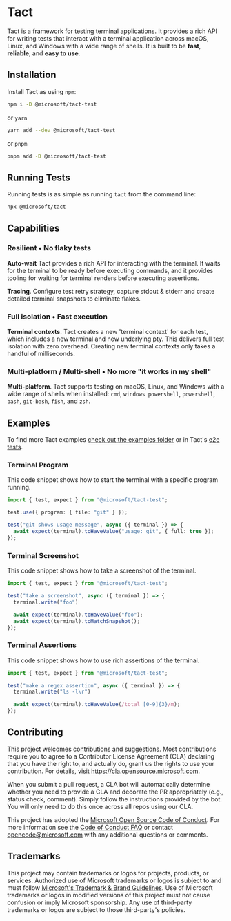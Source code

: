 # Tact

Tact is a framework for testing terminal applications. It provides a rich API for writing tests that interact with a terminal application across macOS, Linux, and Windows with a wide range of shells. It is built to be **fast**, **reliable**, and **easy to use**.

## Installation

Install Tact as using `npm`:

```sh
npm i -D @microsoft/tact-test
```

or `yarn`

```sh
yarn add --dev @microsoft/tact-test
```

or `pnpm`

```sh
pnpm add -D @microsoft/tact-test
```

## Running Tests

Running tests is as simple as running `tact` from the command line:

```sh
npx @microsoft/tact
```


## Capabilities

### Resilient • No flaky tests

**Auto-wait** Tact provides a rich API for interacting with the terminal. It waits for the terminal to be ready before executing commands, and it provides tooling for waiting for terminal renders before executing assertions.

**Tracing**. Configure test retry strategy, capture stdout & stderr and create detailed terminal snapshots to eliminate flakes.

### Full isolation • Fast execution

**Terminal contexts**. Tact creates a new 'terminal context' for each test, which includes a new terminal and new underlying pty. This delivers full test isolation with zero overhead. Creating new terminal contexts only takes a handful of milliseconds.

### Multi-platform / Multi-shell • No more "it works in my shell"

**Multi-platform**. Tact supports testing on macOS, Linux, and Windows with a wide range of shells when installed: `cmd`, `windows powershell`, `powershell`, `bash`, `git-bash`, `fish`, and `zsh`.

## Examples

To find more Tact examples [check out the examples folder](./examples) or in Tact's [e2e tests](./test/).

### Terminal Program

This code snippet shows how to start the terminal with a specific program running.

```ts
import { test, expect } from "@microsoft/tact-test";

test.use({ program: { file: "git" } });

test("git shows usage message", async ({ terminal }) => {
  await expect(terminal).toHaveValue("usage: git", { full: true });
});
```

### Terminal Screenshot

This code snippet shows how to take a screenshot of the terminal.

```ts
import { test, expect } from "@microsoft/tact-test";

test("take a screenshot", async ({ terminal }) => {
  terminal.write("foo")

  await expect(terminal).toHaveValue("foo");
  await expect(terminal).toMatchSnapshot();
});
```

### Terminal Assertions

This code snippet shows how to use rich assertions of the terminal.

```ts
import { test, expect } from "@microsoft/tact-test";

test("make a regex assertion", async ({ terminal }) => {
  terminal.write("ls -l\r")

  await expect(terminal).toHaveValue(/total [0-9]{3}/m);
});
```

## Contributing

This project welcomes contributions and suggestions. Most contributions require you to agree to a
Contributor License Agreement (CLA) declaring that you have the right to, and actually do, grant us
the rights to use your contribution. For details, visit https://cla.opensource.microsoft.com.

When you submit a pull request, a CLA bot will automatically determine whether you need to provide
a CLA and decorate the PR appropriately (e.g., status check, comment). Simply follow the instructions
provided by the bot. You will only need to do this once across all repos using our CLA.

This project has adopted the [Microsoft Open Source Code of Conduct](https://opensource.microsoft.com/codeofconduct/).
For more information see the [Code of Conduct FAQ](https://opensource.microsoft.com/codeofconduct/faq/) or
contact [opencode@microsoft.com](mailto:opencode@microsoft.com) with any additional questions or comments.

## Trademarks

This project may contain trademarks or logos for projects, products, or services. Authorized use of Microsoft
trademarks or logos is subject to and must follow
[Microsoft's Trademark & Brand Guidelines](https://www.microsoft.com/en-us/legal/intellectualproperty/trademarks/usage/general).
Use of Microsoft trademarks or logos in modified versions of this project must not cause confusion or imply Microsoft sponsorship.
Any use of third-party trademarks or logos are subject to those third-party's policies.

